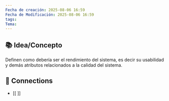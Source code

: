 ```yaml
---
Fecha de creación: 2025-08-06 16:59
Fecha de Modificación: 2025-08-06 16:59
tags: 
Tema:
---
```


## 📚 Idea/Concepto 

Definen como debería ser el rendimiento del sistema, es decir su usabilidad y demás atributos relacionados a la calidad del sistema.

## 🔗 Connections
- [[ ]]